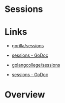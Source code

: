 # Sessions

# Links

* [gorilla/sessions](https://github.com/gorilla/sessions)
* [sessions - GoDoc](https://godoc.org/github.com/gorilla/sessions)

* [golangcollege/sessions](https://github.com/golangcollege/sessions) 
* [sessions - GoDoc](https://godoc.org/github.com/golangcollege/sessions)

# Overview


